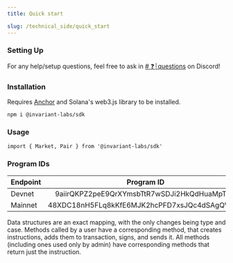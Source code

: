 ```yaml
---
title: Quick start

slug: /technical_side/quick_start
---
```


### Setting Up

For any help/setup questions, feel free to ask in [# ❓┆questions](https://discord.com/channels/916085610270322738/916117229895049227) on Discord!

### Installation

Requires [Anchor](https://www.npmjs.com/package/%40project-serum%2Fanchor) and Solana's web3.js library to be installed.

```
npm i @invariant-labs/sdk
```

### Usage

```
import { Market, Pair } from '@invariant-labs/sdk'
```

### Program IDs

| Endpoint |                  Program ID                  |
| -------- | :------------------------------------------: |
| Devnet   | 9aiirQKPZ2peE9QrXYmsbTtR7wSDJi2HkQdHuaMpTpei |
| Mainnet  | 48XDC18nH5FLq8kKfE6MJK2hcPFD7xsJQc4dSAgQWNAi |

Data structures are an exact mapping, with the only changes being type and case. Methods called by a user have a corresponding method, that creates instructions, adds them to transaction, signs, and sends it. All methods (including ones used only by admin) have corresponding methods that return just the instruction.
